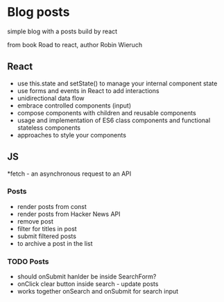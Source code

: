 # Blog posts
simple blog with a posts build by react

from book Road to react, author Robin Wieruch

## React
* use this.state and setState() to manage your internal component state
* use forms and events in React to add interactions
* unidirectional data flow
* embrace controlled components (input)
* compose components with children and reusable components
* usage and implementation of ES6 class components and functional stateless components
* approaches to style your components

## JS
*fetch - an asynchronous request to an API

### Posts
* render posts from const
* render posts from Hacker News API
* remove post
* filter for titles in post
* submit filtered posts
* to archive a post in the list

### TODO Posts
* should onSubmit hanlder be inside SearchForm?
* onClick clear button inside search - update posts 
* works together onSearch and onSubmit for search input